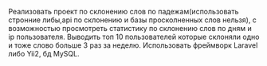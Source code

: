 Реализовать проект по склонению слов по падежам(использовать стронние либы,api по склонению и базы просколненных слов нельзя),
 с возможностью просмотреть статистику по склонению слов по дням и ip пользователя. 
 Выводить топ 10 пользователей которые склоняли одно и тоже слово больше 3 раз за неделю. Использовать фреймворк Laravel либо Yii2, бд MySQL.
